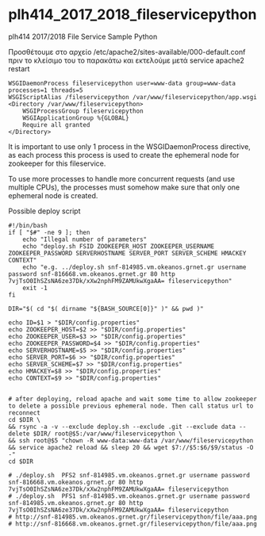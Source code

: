 # plh414_2017_2018_fileservicepython
plh414 2017/2018 File Service Sample Python



Προσθέτουμε στο αρχείο /etc/apache2/sites-available/000-default.conf πριν το κλείσιμο του </Virtualhost> το παρακάτω και εκτελούμε μετά
service apache2 restart

```
WSGIDaemonProcess fileservicepython user=www-data group=www-data processes=1 threads=5
WSGIScriptAlias /fileservicepython /var/www/fileservicepython/app.wsgi
<Directory /var/www/fileservicepython>
    WSGIProcessGroup fileservicepython
    WSGIApplicationGroup %{GLOBAL}
    Require all granted
</Directory>
```

It is important to use only 1 process in the WSGIDaemonProcess directive, as each process this process is used to create the ephemeral node for zookeeper for this fileservice.

To use more processes to handle more concurrent requests (and use multiple CPUs), the processes must somehow make sure that only one ephemeral node is created.


Possible deploy script
```
#!/bin/bash
if [ "$#" -ne 9 ]; then
    echo "Illegal number of parameters"
    echo "deploy.sh FSID ZOOKEEPER_HOST ZOOKEEPER_USERNAME ZOOKEEPER_PASSWORD SERVERHOSTNAME SERVER_PORT SERVER_SCHEME HMACKEY CONTEXT"
    echo "e.g. ../deploy.sh snf-814985.vm.okeanos.grnet.gr username password snf-816668.vm.okeanos.grnet.gr 80 http 7vjTsO0IhSZsNA6ze37Dk/xXw2nphFM9ZAMUkwXgaAA= fileservicepython"
    exit -1
fi

DIR="$( cd "$( dirname "${BASH_SOURCE[0]}" )" && pwd )"

echo ID=$1 > "$DIR/config.properties"
echo ZOOKEEPER_HOST=$2 >> "$DIR/config.properties"
echo ZOOKEEPER_USER=$3 >> "$DIR/config.properties"
echo ZOOKEEPER_PASSWORD=$4 >> "$DIR/config.properties"
echo SERVERHOSTNAME=$5 >> "$DIR/config.properties"
echo SERVER_PORT=$6 >> "$DIR/config.properties"
echo SERVER_SCHEME=$7 >> "$DIR/config.properties"
echo HMACKEY=$8 >> "$DIR/config.properties"
echo CONTEXT=$9 >> "$DIR/config.properties"


# after deploying, reload apache and wait some time to allow zookeeper to delete a possible previous ephemeral node. Then call status url to reconnect
cd $DIR \
&& rsync -a -v --exclude deploy.sh --exclude .git --exclude data --delete $DIR/ root@$5:/var/www/fileservicepython \
&& ssh root@$5 "chown -R www-data:www-data /var/www/fileservicepython && service apache2 reload && sleep 20 && wget $7://$5:$6/$9/status -O -"
cd $DIR

# ./deploy.sh  PFS2 snf-814985.vm.okeanos.grnet.gr username password snf-816668.vm.okeanos.grnet.gr 80 http 7vjTsO0IhSZsNA6ze37Dk/xXw2nphFM9ZAMUkwXgaAA= fileservicepython
# ./deploy.sh  PFS1 snf-814985.vm.okeanos.grnet.gr username password snf-814985.vm.okeanos.grnet.gr 80 http 7vjTsO0IhSZsNA6ze37Dk/xXw2nphFM9ZAMUkwXgaAA= fileservicepython
# http://snf-814985.vm.okeanos.grnet.gr/fileservicepython/file/aaa.png
# http://snf-816668.vm.okeanos.grnet.gr/fileservicepython/file/aaa.png
```
